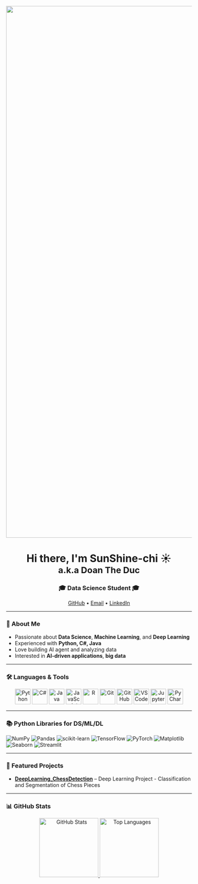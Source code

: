 <!-- Centered decorative banner -->
<p align="center">
  <img width="2520" height="1440" alt="card_after_training" src="https://github.com/user-attachments/assets/bced9e78-686b-42d9-83c9-491d00c35486" />
</p>


<h1 align="center">
  Hi there, I'm SunShine-chi ☀️<br/>
  <sub>a.k.a Doan The Duc</sub>
</h1>

<h3 align="center">🎓 Data Science Student 🎓<!-- · ML/DL Explorer --></h3>

<p align="center" padding=20px>
  <a href="https://github.com/SunShine-chi">GitHub</a> •
  <a href="mailto:theduc0706@gmail.com">Email</a> •
  <a href="www.linkedin.com/in/doantheduc2004">LinkedIn</a>
</p>

---

### 🧠 About Me
- Passionate about **Data Science**, **Machine Learning**, and **Deep Learning**
- Experienced with **Python, C#, Java**
- Love building AI agent and analyzing data
- Interested in **AI-driven applications**, **big data**

---

### 🛠️ Languages & Tools
<p align="center">
  <img src="https://cdn.jsdelivr.net/gh/devicons/devicon/icons/python/python-original.svg" width="42" alt="Python"/>
  <img src="https://cdn.jsdelivr.net/gh/devicons/devicon/icons/csharp/csharp-original.svg" width="42" alt="C#"/>
  <img src="https://cdn.jsdelivr.net/gh/devicons/devicon/icons/java/java-original.svg" width="42" alt="Java"/>
  <img src="https://cdn.jsdelivr.net/gh/devicons/devicon/icons/javascript/javascript-original.svg" width="42" alt="JavaScript"/>
  <img src="https://cdn.jsdelivr.net/gh/devicons/devicon/icons/r/r-original.svg" width="42" alt="R"/>
  <img src="https://cdn.jsdelivr.net/gh/devicons/devicon/icons/git/git-original.svg" width="42" alt="Git"/>
  <img src="https://cdn.jsdelivr.net/gh/devicons/devicon/icons/github/github-original.svg" width="42" alt="GitHub"/>
  <img src="https://cdn.jsdelivr.net/gh/devicons/devicon/icons/vscode/vscode-original.svg" width="42" alt="VS Code"/>
  <img src="https://cdn.jsdelivr.net/gh/devicons/devicon/icons/jupyter/jupyter-original.svg" width="42" alt="Jupyter"/>
  <img src="https://cdn.jsdelivr.net/gh/devicons/devicon/icons/pycharm/pycharm-original.svg" width="42" alt="PyCharm"/>
</p>

---

### 📚 Python Libraries for DS/ML/DL

<p align="center">

  ![NumPy](https://img.shields.io/badge/NumPy-013243?style=for-the-badge&logo=numpy&logoColor=white)
  ![Pandas](https://img.shields.io/badge/Pandas-150458?style=for-the-badge&logo=pandas&logoColor=white)
  ![scikit-learn](https://img.shields.io/badge/scikit--learn-F7931E?style=for-the-badge&logo=scikitlearn&logoColor=white)
  ![TensorFlow](https://img.shields.io/badge/TensorFlow-FF6F00?style=for-the-badge&logo=tensorflow&logoColor=white)
  ![PyTorch](https://img.shields.io/badge/PyTorch-EE4C2C?style=for-the-badge&logo=pytorch&logoColor=white)
  ![Matplotlib](https://img.shields.io/badge/Matplotlib-0C5A6B?style=for-the-badge&logo=plotly&logoColor=white)
  ![Seaborn](https://img.shields.io/badge/Seaborn-2E86C1?style=for-the-badge&logo=python&logoColor=white)
  ![Streamlit](https://img.shields.io/badge/Streamlit-FF4B4B?style=for-the-badge&logo=streamlit&logoColor=white)

</p>


---

### 🚀 Featured Projects
- **[DeepLearning_ChessDetection](https://github.com/SunShine-chi/DeepLearning_ChessDetection)** – Deep Learning Project - Classification and Segmentation of Chess Pieces  
---

### 📊 GitHub Stats
<p align="center">
  <a href="https://github.com/SunShine-chi">
    <img height="160" src="https://github-readme-stats.vercel.app/api?username=SunShine-chi&show_icons=true&theme=radical" alt="GitHub Stats"/>
  </a>
  <a href="https://github.com/SunShine-chi">
    <img height="160" src="https://github-readme-stats.vercel.app/api/top-langs/?username=SunShine-chi&layout=compact&theme=radical" alt="Top Languages"/>
  </a>
</p>
<!--
<p align="center">
  <img height="160" src="https://github-readme-streak-stats.herokuapp.com/?user=SunShine-chi&theme=radical" alt="GitHub Streak"/>
</p>
<!--
<p align="center">
  <img src="https://github-profile-trophy.vercel.app/?username=SunShine-chi&theme=dracula&margin-w=10&margin-h=10&no-frame=true" alt="Trophies"/>
</p>

---

<p align="center">
  ✨ Thanks for visiting — Hope the light always shines on you! ✨
</p>

